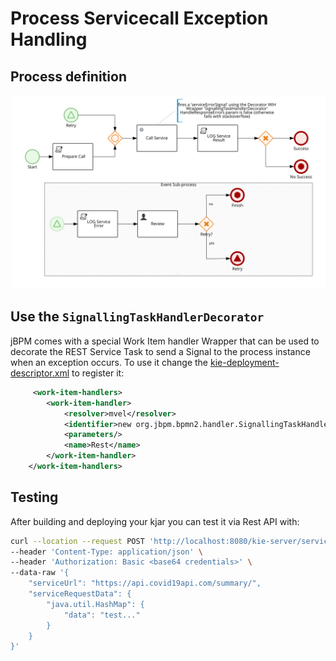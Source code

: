 # Process Servicecall Exception Handling

## Process definition

![ServiceCall](./src/main/resources/com/redhat/demos/ServiceCall-svg.svg)

## Use the `SignallingTaskHandlerDecorator`
jBPM comes with a special Work Item handler Wrapper that can be used to decorate the REST Service Task to send a Signal to the process instance when an exception occurs. To use it change the [kie-deployment-descriptor.xml](src/main/resources/META-INF/kie-deployment-descriptor.xml) to register it:

```xml
     <work-item-handlers>
        <work-item-handler>
            <resolver>mvel</resolver>
            <identifier>new org.jbpm.bpmn2.handler.SignallingTaskHandlerDecorator(new org.jbpm.process.workitem.rest.RESTWorkItemHandler(classLoader), "Error-serviceErrorSignal")</identifier>
            <parameters/>
            <name>Rest</name>
        </work-item-handler>
    </work-item-handlers>
```

## Testing
After building and deploying your kjar you can test it via Rest API with:

```bash
curl --location --request POST 'http://localhost:8080/kie-server/services/rest/server/containers/kie-process-template/processes/ServiceCall/instances' \
--header 'Content-Type: application/json' \
--header 'Authorization: Basic <base64 credentials>' \
--data-raw '{
    "serviceUrl": "https://api.covid19api.com/summary/",
    "serviceRequestData": {
        "java.util.HashMap": {
            "data": "test..."
        }
    }
}'
```